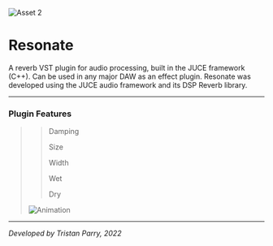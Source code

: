 ![Asset 2](https://user-images.githubusercontent.com/64918749/149684623-978ff31b-4795-4a20-90c6-65730cbd277c.png)
# Resonate

A reverb VST plugin for audio processing, built in the JUCE framework (C++). Can be used in any major DAW as an effect plugin. Resonate was developed using the JUCE audio framework and its DSP Reverb library.

-------------------------------------------------------------------------------------------------------------------------------------------------------------------------

<h3>Plugin Features</h3>

> > Damping
> >
> > Size
> >
> > Width
> >
> > Wet
> >
> > Dry
> 
> ![Animation](https://user-images.githubusercontent.com/64918749/149685108-049b2d90-fa76-460d-bbcb-5be47c89e8e0.gif)
> 

-------------------------------------------------------------------------------------------------------------------------------------------------------------------------

<i>Developed by Tristan Parry, 2022</i>
